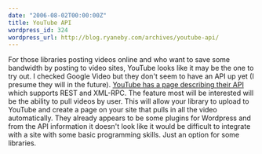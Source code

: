 ```yaml
---
date: "2006-08-02T00:00:00Z"
title: YouTube API
wordpress_id: 324
wordpress_url: http://blog.ryaneby.com/archives/youtube-api/
---
```

For those libraries posting videos online and who want to save some bandwidth by posting to video sites, YouTube looks like it may be the one to try out. I checked Google Video but they don't seem to have an API up yet (I presume they will in the future). <a href="http://www.youtube.com/dev">YouTube has a page describing their API</a> which supports REST and XML-RPC. The feature most will be interested will be the ability to pull videos by user. This will allow your library to upload to YouTube and create a page on your site that pulls in all the video automatically. They already appears to be some plugins for Wordpress and from the API information it doesn't look like it would be difficult to integrate with a site with some basic programming skills. Just an option for some libraries.
